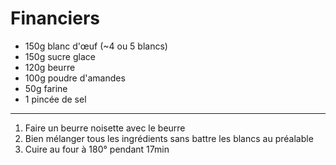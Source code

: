 # Financiers

- 150g blanc d'œuf (~4 ou 5 blancs)
- 150g sucre glace
- 120g beurre
- 100g poudre d'amandes
- 50g farine
- 1 pincée de sel

---

1. Faire un beurre noisette avec le beurre
2. Bien mélanger tous les ingrédients sans battre les blancs au préalable
3. Cuire au four à 180° pendant 17min
